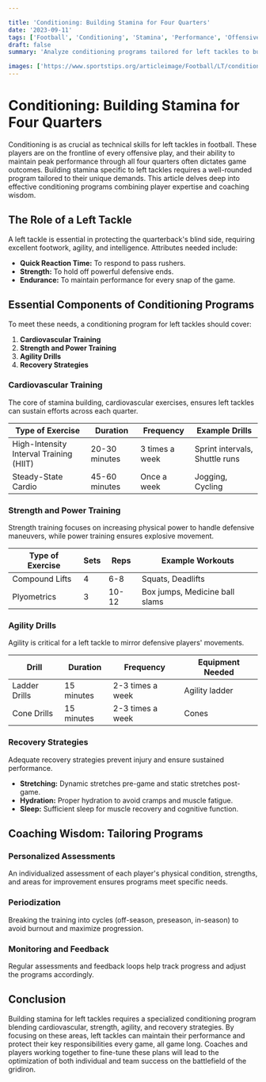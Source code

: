 ```yaml
---

title: 'Conditioning: Building Stamina for Four Quarters'
date: '2023-09-11'
tags: ['Football', 'Conditioning', 'Stamina', 'Performance', 'Offensive Line', 'Training', 'Health', 'Fitness', 'Left Tackle']
draft: false
summary: 'Analyze conditioning programs tailored for left tackles to build stamina and maintain performance throughout the game.'

images: ['https://www.sportstips.org/articleimage/Football/LT/conditioning_building_stamina_for_four_quarters.webp']
---
```


# Conditioning: Building Stamina for Four Quarters

Conditioning is as crucial as technical skills for left tackles in football. These players are on the frontline of every offensive play, and their ability to maintain peak performance through all four quarters often dictates game outcomes. Building stamina specific to left tackles requires a well-rounded program tailored to their unique demands. This article delves deep into effective conditioning programs combining player expertise and coaching wisdom.

## The Role of a Left Tackle

A left tackle is essential in protecting the quarterback's blind side, requiring excellent footwork, agility, and intelligence. Attributes needed include:

- **Quick Reaction Time:** To respond to pass rushers.
- **Strength:** To hold off powerful defensive ends.
- **Endurance:** To maintain performance for every snap of the game.

## Essential Components of Conditioning Programs

To meet these needs, a conditioning program for left tackles should cover:

1. **Cardiovascular Training**
2. **Strength and Power Training**
3. **Agility Drills**
4. **Recovery Strategies**

### Cardiovascular Training

The core of stamina building, cardiovascular exercises, ensures left tackles can sustain efforts across each quarter.

| Type of Exercise     | Duration | Frequency  | Example Drills |
|----------------------|----------|------------|----------------|
| High-Intensity Interval Training (HIIT) | 20-30 minutes  | 3 times a week | Sprint intervals, Shuttle runs |
| Steady-State Cardio  | 45-60 minutes | Once a week  | Jogging, Cycling |

### Strength and Power Training

Strength training focuses on increasing physical power to handle defensive maneuvers, while power training ensures explosive movement.

| Type of Exercise     | Sets    | Reps       | Example Workouts  |
|----------------------|---------|------------|-------------------|
| Compound Lifts       | 4       | 6-8        | Squats, Deadlifts |
| Plyometrics          | 3       | 10-12      | Box jumps, Medicine ball slams |

### Agility Drills

Agility is critical for a left tackle to mirror defensive players' movements.

| Drill                 | Duration    | Frequency  | Equipment Needed  |
|-----------------------|-------------|------------|-------------------|
| Ladder Drills         | 15 minutes  | 2-3 times a week | Agility ladder  |
| Cone Drills           | 15 minutes  | 2-3 times a week | Cones            |

### Recovery Strategies

Adequate recovery strategies prevent injury and ensure sustained performance.

- **Stretching:** Dynamic stretches pre-game and static stretches post-game.
- **Hydration:** Proper hydration to avoid cramps and muscle fatigue.
- **Sleep:** Sufficient sleep for muscle recovery and cognitive function.

## Coaching Wisdom: Tailoring Programs

### Personalized Assessments

An individualized assessment of each player's physical condition, strengths, and areas for improvement ensures programs meet specific needs.

### Periodization

Breaking the training into cycles (off-season, preseason, in-season) to avoid burnout and maximize progression.

### Monitoring and Feedback

Regular assessments and feedback loops help track progress and adjust the programs accordingly.

## Conclusion

Building stamina for left tackles requires a specialized conditioning program blending cardiovascular, strength, agility, and recovery strategies. By focusing on these areas, left tackles can maintain their performance and protect their key responsibilities every game, all game long. Coaches and players working together to fine-tune these plans will lead to the optimization of both individual and team success on the battlefield of the gridiron.